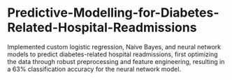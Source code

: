 # Predictive-Modelling-for-Diabetes-Related-Hospital-Readmissions
Implemented custom logistic regression, Naive Bayes, and neural network models to predict diabetes-related hospital readmissions, first optimizing the data through robust preprocessing and feature engineering, resulting in a 63% classification accuracy for the neural network model.
